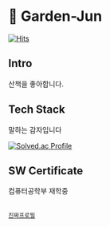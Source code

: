 
<!--
### Hi there 👋

**garden-jun/garden-jun** is a ✨ _special_ ✨ repository because its `README.md` (this file) appears on your GitHub profile.

Here are some ideas to get you started:

- 🔭 I’m currently working on ...
- 🌱 I’m currently learning ...
- 👯 I’m looking to collaborate on ...
- 🤔 I’m looking for help with ...
- 💬 Ask me about ...
- 📫 How to reach me: ...
- 😄 Pronouns: ...
- ⚡ Fun fact: ...
-->



# 👋 Garden-Jun  

[![Hits](https://hits.seeyoufarm.com/api/count/incr/badge.svg?url=https%3A%2F%2Fgithub.com%2Fgarden-jun&count_bg=%2379C83D&title_bg=%23555555&icon=&icon_color=%23E7E7E7&title=hits&edge_flat=false)](https://hits.seeyoufarm.com)

## Intro
산책을 좋아합니다.
  
## Tech Stack
말하는 감자입니다
  
[![Solved.ac Profile](http://mazassumnida.wtf/api/v2/generate_badge?boj=gardenjun)](https://solved.ac/gardenjun)

## SW Certificate
컴퓨터공학부 재학중

##
<small>[진짜프로필](https://github.com/garden-jun/garden-jun/blob/main/real-README.md)</small>
